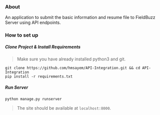 ### About
An application to submit the basic information and resume file to FieldBuzz Server using API endpoints.


### How to set up
##### Clone Project & Install Requirements
> Make sure you have already installed python3 and git.
```
git clone https://github.com/hmsayem/API-Integration.git && cd API-Integration
pip install -r requirements.txt
```
##### Run Server
```
python manage.py runserver
```
>  The site should be available at `localhost:8000`.
